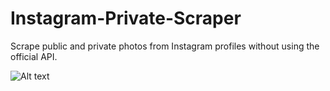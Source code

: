 # Instagram-Private-Scraper
Scrape public and private photos from Instagram profiles without using the official API.

![Alt text](https://puu.sh/yCHdv/036edea7ab.gif "Screenshot")
